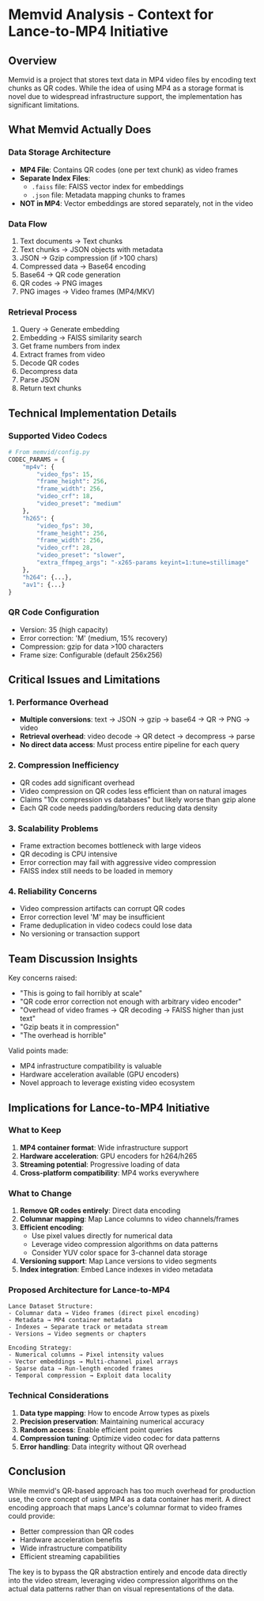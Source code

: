 # Memvid Analysis - Context for Lance-to-MP4 Initiative

## Overview
Memvid is a project that stores text data in MP4 video files by encoding text chunks as QR codes. While the idea of using MP4 as a storage format is novel due to widespread infrastructure support, the implementation has significant limitations.

## What Memvid Actually Does

### Data Storage Architecture
- **MP4 File**: Contains QR codes (one per text chunk) as video frames
- **Separate Index Files**: 
  - `.faiss` file: FAISS vector index for embeddings
  - `.json` file: Metadata mapping chunks to frames
- **NOT in MP4**: Vector embeddings are stored separately, not in the video

### Data Flow
1. Text documents → Text chunks
2. Text chunks → JSON objects with metadata
3. JSON → Gzip compression (if >100 chars)
4. Compressed data → Base64 encoding
5. Base64 → QR code generation
6. QR codes → PNG images
7. PNG images → Video frames (MP4/MKV)

### Retrieval Process
1. Query → Generate embedding
2. Embedding → FAISS similarity search
3. Get frame numbers from index
4. Extract frames from video
5. Decode QR codes
6. Decompress data
7. Parse JSON
8. Return text chunks

## Technical Implementation Details

### Supported Video Codecs
```python
# From memvid/config.py
CODEC_PARAMS = {
    "mp4v": {
        "video_fps": 15,
        "frame_height": 256,
        "frame_width": 256,
        "video_crf": 18,
        "video_preset": "medium"
    },
    "h265": {
        "video_fps": 30,
        "frame_height": 256,
        "frame_width": 256,
        "video_crf": 28,
        "video_preset": "slower",
        "extra_ffmpeg_args": "-x265-params keyint=1:tune=stillimage"
    },
    "h264": {...},
    "av1": {...}
}
```

### QR Code Configuration
- Version: 35 (high capacity)
- Error correction: 'M' (medium, 15% recovery)
- Compression: gzip for data >100 characters
- Frame size: Configurable (default 256x256)

## Critical Issues and Limitations

### 1. Performance Overhead
- **Multiple conversions**: text → JSON → gzip → base64 → QR → PNG → video
- **Retrieval overhead**: video decode → QR detect → decompress → parse
- **No direct data access**: Must process entire pipeline for each query

### 2. Compression Inefficiency
- QR codes add significant overhead
- Video compression on QR codes less efficient than on natural images
- Claims "10x compression vs databases" but likely worse than gzip alone
- Each QR code needs padding/borders reducing data density

### 3. Scalability Problems
- Frame extraction becomes bottleneck with large videos
- QR decoding is CPU intensive
- Error correction may fail with aggressive video compression
- FAISS index still needs to be loaded in memory

### 4. Reliability Concerns
- Video compression artifacts can corrupt QR codes
- Error correction level 'M' may be insufficient
- Frame deduplication in video codecs could lose data
- No versioning or transaction support

## Team Discussion Insights

Key concerns raised:
- "This is going to fail horribly at scale"
- "QR code error correction not enough with arbitrary video encoder"
- "Overhead of video frames → QR decoding → FAISS higher than just text"
- "Gzip beats it in compression"
- "The overhead is horrible"

Valid points made:
- MP4 infrastructure compatibility is valuable
- Hardware acceleration available (GPU encoders)
- Novel approach to leverage existing video ecosystem

## Implications for Lance-to-MP4 Initiative

### What to Keep
1. **MP4 container format**: Wide infrastructure support
2. **Hardware acceleration**: GPU encoders for h264/h265
3. **Streaming potential**: Progressive loading of data
4. **Cross-platform compatibility**: MP4 works everywhere

### What to Change
1. **Remove QR codes entirely**: Direct data encoding
2. **Columnar mapping**: Map Lance columns to video channels/frames
3. **Efficient encoding**: 
   - Use pixel values directly for numerical data
   - Leverage video compression algorithms on data patterns
   - Consider YUV color space for 3-channel data storage
4. **Versioning support**: Map Lance versions to video segments
5. **Index integration**: Embed Lance indexes in video metadata

### Proposed Architecture for Lance-to-MP4

```
Lance Dataset Structure:
- Columnar data → Video frames (direct pixel encoding)
- Metadata → MP4 container metadata
- Indexes → Separate track or metadata stream
- Versions → Video segments or chapters

Encoding Strategy:
- Numerical columns → Pixel intensity values
- Vector embeddings → Multi-channel pixel arrays
- Sparse data → Run-length encoded frames
- Temporal compression → Exploit data locality
```

### Technical Considerations
1. **Data type mapping**: How to encode Arrow types as pixels
2. **Precision preservation**: Maintaining numerical accuracy
3. **Random access**: Enable efficient point queries
4. **Compression tuning**: Optimize video codec for data patterns
5. **Error handling**: Data integrity without QR overhead

## Conclusion

While memvid's QR-based approach has too much overhead for production use, the core concept of using MP4 as a data container has merit. A direct encoding approach that maps Lance's columnar format to video frames could provide:

- Better compression than QR codes
- Hardware acceleration benefits
- Wide infrastructure compatibility
- Efficient streaming capabilities

The key is to bypass the QR abstraction entirely and encode data directly into the video stream, leveraging video compression algorithms on the actual data patterns rather than on visual representations of the data.